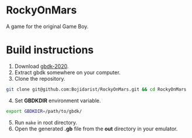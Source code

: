 # RockyOnMars

A game for the original Game Boy.

# Build instructions

1. Download [gbdk-2020](https://github.com/gbdk-2020/gbdk-2020/releases).
2. Extract gbdk somewhere on your computer.
3. Clone the repository.

```bash
git clone git@github.com:Bojidarist/RockyOnMars.git && cd RockyOnMars
```

4. Set **GBDKDIR** environment variable.

```bash
export GBDKDIR=/path/to/gbdk/
```

5. Run `make` in root directory.
6. Open the generated **.gb** file from the **out** directory in your emulator.
